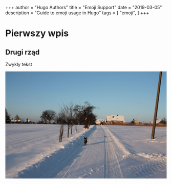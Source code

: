 +++
author = "Hugo Authors"
title = "Emoji Support"
date = "2019-03-05"
description = "Guide to emoji usage in Hugo"
tags = [
    "emoji",
]
+++ 

# Pierwszy wpis

## Drugi rząd

Zwykły tekst


![Fiona](images/fiona.jpg)


